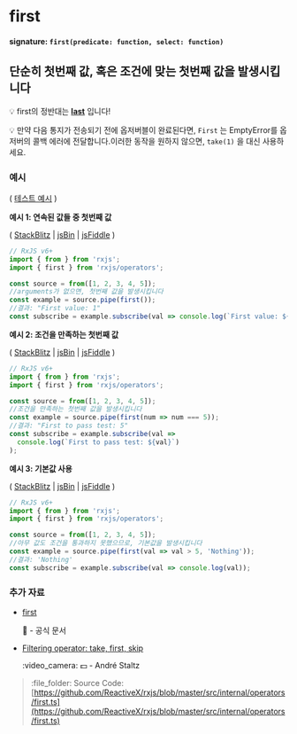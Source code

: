 # first

#### signature: `first(predicate: function, select: function)`

## 단순히 첫번째 값, 혹은 조건에 맞는 첫번째 값을 발생시킵니다

:bulb: first의 정반대는 [**last**](last.md) 입니다!

:bulb: 만약 다음 통지가 전송되기 전에 옵저버블이 완료된다면, `First` 는 EmptyError를 옵저버의 콜백 에러에 전달합니다.이러한 동작을 원하지 않으면, `take(1)` 을 대신 사용하세요.

### 예시

\( [테스트 예시](https://github.com/btroncone/learn-rxjs/blob/master/operators/specs/filtering/first-spec.ts) \)

**예시 1: 연속된 값들 중 첫번째 값**

\( [StackBlitz](https://stackblitz.com/edit/typescript-t8hseq?file=index.ts&devtoolsheight=100) \| [jsBin](http://jsbin.com/kayenuxoma/1/edit?js,console) \| [jsFiddle](https://jsfiddle.net/btroncone/uncey4v9/) \)

```javascript
// RxJS v6+
import { from } from 'rxjs';
import { first } from 'rxjs/operators';

const source = from([1, 2, 3, 4, 5]);
//arguments가 없으면, 첫번째 값을 발생시킵니다
const example = source.pipe(first());
//결과: "First value: 1"
const subscribe = example.subscribe(val => console.log(`First value: ${val}`));
```

**예시 2: 조건을 만족하는 첫번째 값**

\( [StackBlitz](https://stackblitz.com/edit/typescript-bw5byu?file=index.ts&devtoolsheight=100) \| [jsBin](http://jsbin.com/pujowawovu/1/edit?js,console) \| [jsFiddle](https://jsfiddle.net/btroncone/pt36r8cu/) \)

```javascript
// RxJS v6+
import { from } from 'rxjs';
import { first } from 'rxjs/operators';

const source = from([1, 2, 3, 4, 5]);
//조건을 만족하는 첫번째 값을 발생시킵니다
const example = source.pipe(first(num => num === 5));
//결과: "First to pass test: 5"
const subscribe = example.subscribe(val =>
  console.log(`First to pass test: ${val}`)
);
```

**예시 3: 기본값 사용**

\( [StackBlitz](https://stackblitz.com/edit/typescript-2pkzpv?file=index.ts&devtoolsheight=100) \| [jsBin](http://jsbin.com/qoganeleqa/1/edit?js,console) \| [jsFiddle](https://jsfiddle.net/btroncone/owx2jdg1/3/) \)

```javascript
// RxJS v6+
import { from } from 'rxjs';
import { first } from 'rxjs/operators';

const source = from([1, 2, 3, 4, 5]);
//아무 값도 조건을 통과하지 못했으므로, 기본값을 발생시킵니다
const example = source.pipe(first(val => val > 5, 'Nothing'));
//결과: 'Nothing'
const subscribe = example.subscribe(val => console.log(val));
```

### 추가 자료

* [first](https://rxjs.dev/api/operators/first)

  :newspaper: - 공식 문서

* [Filtering operator: take, first, skip](https://egghead.io/lessons/rxjs-filtering-operators-take-first-skip?course=rxjs-beyond-the-basics-operators-in-depth)

  :video\_camera: :dollar: - André Staltz

> :file\_folder: Source Code: [https://github.com/ReactiveX/rxjs/blob/master/src/internal/operators/first.ts](https://github.com/ReactiveX/rxjs/blob/master/src/internal/operators/first.ts)

